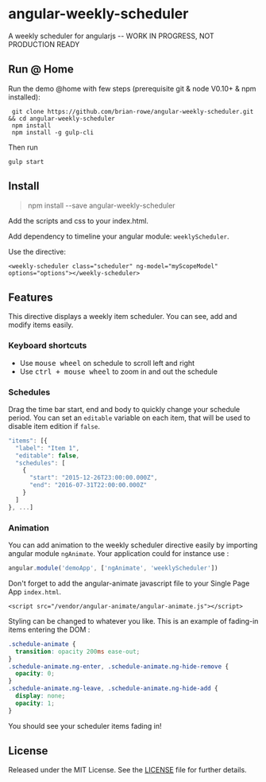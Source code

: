 # angular-weekly-scheduler
A weekly scheduler for angularjs -- WORK IN PROGRESS, NOT PRODUCTION READY

## Run @ Home
Run the demo @home with few steps (prerequisite git & node V0.10+ & npm installed):

```
 git clone https://github.com/brian-rowe/angular-weekly-scheduler.git && cd angular-weekly-scheduler
 npm install
 npm install -g gulp-cli
```

Then run

`gulp start`

## Install

> npm install --save angular-weekly-scheduler

Add the scripts and css to your index.html.

Add dependency to timeline your angular module: `weeklyScheduler`.

Use the directive:

`<weekly-scheduler class="scheduler" ng-model="myScopeModel" options="options"></weekly-scheduler>`

## Features

This directive displays a weekly item scheduler. You can see, add and modify items easily.

### Keyboard shortcuts

* Use <kbd>mouse wheel</kbd> on schedule to scroll left and right</li>
* Use <kbd>ctrl + mouse wheel</kbd> to zoom in and out the schedule</li>

### Schedules

Drag the time bar start, end and body to quickly change your schedule period.
You can set an `editable` variable on each item, that will be used to disable item edition if `false`.
```javascript
"items": [{
  "label": "Item 1",
  "editable": false,
  "schedules": [
    {
      "start": "2015-12-26T23:00:00.000Z",
      "end": "2016-07-31T22:00:00.000Z"
    }
  ]
}, ...]
```

### Animation

You can add animation to the weekly scheduler directive easily by importing angular module `ngAnimate`.
Your application could for instance use :

```javascript
angular.module('demoApp', ['ngAnimate', 'weeklyScheduler'])
```

Don't forget to add the angular-animate javascript file to your Single Page App `index.html`.

```
<script src="/vendor/angular-animate/angular-animate.js"></script>
```

Styling can be changed to whatever you like. This is an example of fading-in items entering the DOM :

```css
.schedule-animate {
  transition: opacity 200ms ease-out;
}
.schedule-animate.ng-enter, .schedule-animate.ng-hide-remove {
  opacity: 0;
}
.schedule-animate.ng-leave, .schedule-animate.ng-hide-add {
  display: none;
  opacity: 1;
}
```

You should see your scheduler items fading in!
## License

Released under the MIT License. See the [LICENSE][license] file for further details.

[license]: https://github.com/fmaturel/angular-weekly-scheduler/blob/master/LICENSE
